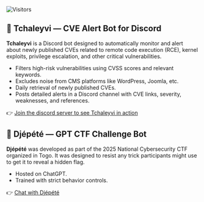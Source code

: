 ![Visitors](https://visitor-badge.laobi.icu/badge?page_id=cyberpoul.Check-my-bots)

## 🤖 Tchaleyvi — CVE Alert Bot for Discord

**Tchaleyvi** is a Discord bot designed to automatically monitor and alert about newly published CVEs related to remote code execution (RCE), kernel exploits, privilege escalation, and other critical vulnerabilities.

- Filters high-risk vulnerabilities using CVSS scores and relevant keywords.
- Excludes noise from CMS platforms like WordPress, Joomla, etc.
- Daily retrieval of newly published CVEs.
- Posts detailed alerts in a Discord channel with CVE links, severity, weaknesses, and references.

👉 [Join the discord server to see Tchaleyvi in action](https://discord.gg/buJK2YcrNh)

## 🤖 Djépété — GPT CTF Challenge Bot

**Djépété** was developed as part of the 2025 National Cybersecurity CTF organized in Togo. It was designed to resist any trick participants might use to get it to reveal a hidden flag.

- Hosted on ChatGPT.
- Trained with strict behavior controls.

👉 [Chat with Djépété](https://chatgpt.com/g/g-6730ce6c072481908b7a45d37f296c50-djepete)
